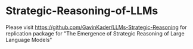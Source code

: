 # Strategic-Reasoning-of-LLMs
Please visit  https://github.com/GavinKader/LLMs-Strategic-Reasoning for replication package for "The Emergence of Strategic Reasoning of Large Language Models"
